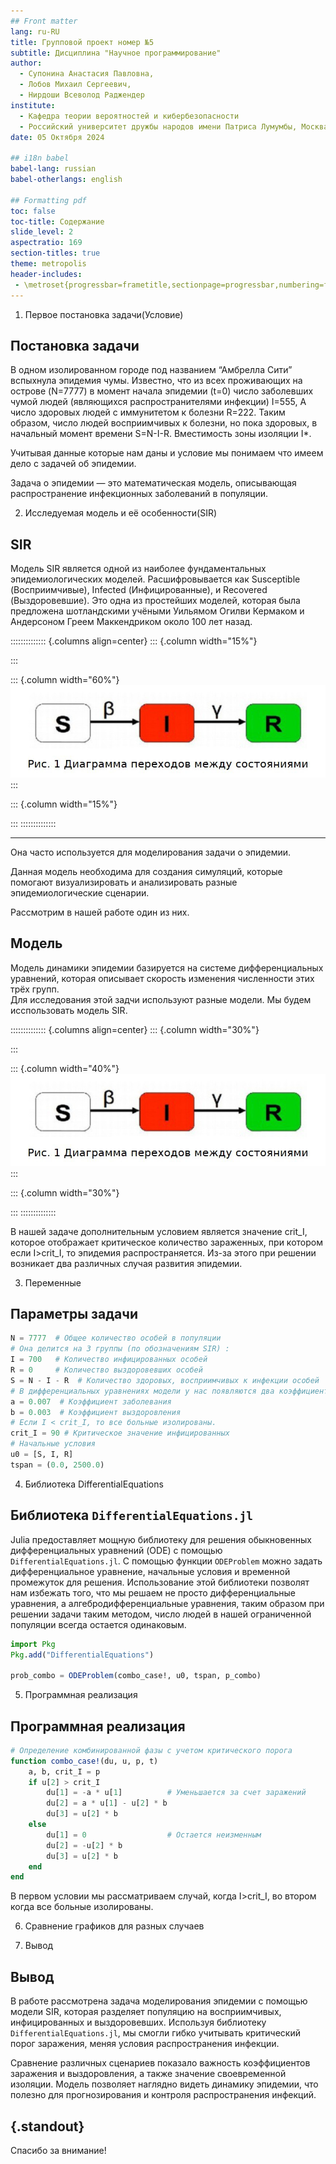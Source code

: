 ```yaml
---
## Front matter
lang: ru-RU
title: Групповой проект номер №5
subtitle: Дисциплина "Научное программирование"
author:
  - Супонина Анастасия Павловна,
  - Лобов Михаил Сергеевич,
  - Нирдоши Всеволод Раджендер
institute:
  - Кафедра теории вероятностей и кибербезопасности
  - Российский университет дружбы народов имени Патриса Лумумбы, Москва, Россия
date: 05 Октября 2024

## i18n babel
babel-lang: russian
babel-otherlangs: english

## Formatting pdf
toc: false
toc-title: Содержание
slide_level: 2
aspectratio: 169
section-titles: true
theme: metropolis
header-includes:
 - \metroset{progressbar=frametitle,sectionpage=progressbar,numbering=fraction}
---
```


1) Первое постановка задачи(Условие) 
## Постановка задачи

 В одном изолированном городе под названием “Амбрелла Сити” вспыхнула эпидемия чумы. Известно, что из всех проживающих на острове (N=7777) в момент начала эпидемии (t=0) число заболевших чумой людей (являющихся распространителями инфекции) I=555, А число здоровых людей с иммунитетом к болезни R=222. Таким образом, число людей восприимчивых к болезни, но пока здоровых, в начальный момент времени S=N-I-R. Вместимость зоны изоляции I*.

 Учитывая данные которые нам даны и условие мы понимаем что имеем дело с задачей об эпидемии. 

Задача о эпидемии — это математическая модель, описывающая распространение инфекционных заболеваний в популяции.

2) Исследуемая модель и еë особенности(SIR) 

## SIR 

Модель SIR является одной из наиболее фундаментальных эпидемиологических моделей. Расшифровывается как Susceptible (Восприимчивые), Infected (Инфицированные), и Recovered (Выздоровевшие).
Это одна из простейших моделей, которая была предложена шотландскими учёными Уильямом Огилви Кермаком и Андерсоном Греем Маккендриком около 100 лет назад.

:::::::::::::: {.columns align=center}
::: {.column width="15%"}

:::

::: {.column width="60%"}
![](./image/9.jpg) 
::: 

::: {.column width="15%"}

:::
::::::::::::::

---

Она часто используется для моделирования задачи о эпидемии.

Данная модель необходима для создания симуляций, которые помогают визуализировать и анализировать разные эпидемиологические сценарии.

Рассмотрим в нашей работе один из них.

## Модель 

Модель динамики эпидемии базируется на системе дифференциальных уравнений, которая описывает скорость изменения численности этих трёх групп.  
Для исследования этой задчи используют разные модели. Мы будем исспользовать модель SIR.

:::::::::::::: {.columns align=center}
::: {.column width="30%"}

:::

::: {.column width="40%"}
![](./image/9.jpg)
::: 

::: {.column width="30%"}

:::
::::::::::::::

В нашей задаче дополнительным условием является значение crit_I, которое отображает критическое количество зараженных, при котором если I>crit_I, то эпидемия распространяется. Из-за этого при решении возникает два различных случая развития эпидемии.

3) Переменные

## Параметры задачи

```julia
N = 7777  # Общее количество особей в популяции
# Она делится на 3 группы (по обозначениям SIR) :
I = 700   # Количество инфицированных особей
R = 0     # Количество выздоровевших особей
S = N - I - R  # Количество здоровых, восприимчивых к инфекции особей
# В дифференциальных уравнениях модели у нас появляются два коэффициента:
a = 0.007  # Коэффициент заболевания
b = 0.003  # Коэффициент выздоровления
# Если I < crit_I, то все больные изолированы.
crit_I = 90 # Критическое значение инфицированных
# Начальные условия
u0 = [S, I, R]
tspan = (0.0, 2500.0)
```

4) Библиотека DifferentialEquations 

## Библиотека `DifferentialEquations.jl`
 
  Julia предоставляет мощную библиотеку для решения обыкновенных дифференциальных уравнений (ODE) с помощью `DifferentialEquations.jl`. С помощью функции `ODEProblem` можно задать дифференциальное уравнение, начальные условия и временной промежуток для решения.
  Использование этой библиотеки позволят нам избежать того, что мы решаем не просто дифференциальные уравнения, а алгебродифференциальные уравнения, таким образом при решении задачи таким методом, число людей в нашей ограниченной популяции всегда остается одинаковым.

```julia
import Pkg
Pkg.add("DifferentialEquations")

prob_combo = ODEProblem(combo_case!, u0, tspan, p_combo)
```

5) Программная реализация

## Программная реализация

```julia
# Определение комбинированной фазы с учетом критического порога
function combo_case!(du, u, p, t)
    a, b, crit_I = p
    if u[2] > crit_I
        du[1] = -a * u[1]          # Уменьшается за счет заражений
        du[2] = a * u[1] - u[2] * b
        du[3] = u[2] * b
    else
        du[1] = 0                  # Остается неизменным
        du[2] = -u[2] * b          
        du[3] = u[2] * b       
    end
end
```
В первом условии мы рассматриваем случай, когда I>crit_I, во втором когда все больные изолированы.

6) Сравнение графиков для разных случаев

7) Вывод

## Вывод

В работе рассмотрена задача моделирования эпидемии с помощью модели SIR, которая разделяет популяцию на восприимчивых, инфицированных и выздоровевших. Используя библиотеку `DifferentialEquations.jl`, мы смогли гибко учитывать критический порог заражения, меняя условия распространения инфекции.

Сравнение различных сценариев показало важность коэффициентов заражения и выздоровления, а также значение своевременной изоляции. Модель позволяет наглядно видеть динамику эпидемии, что полезно для прогнозирования и контроля распространения инфекций.

## {.standout}

Спасибо за внимание!